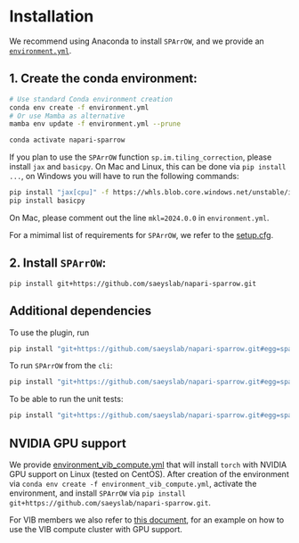 # Installation

We recommend using Anaconda to install `SPArrOW`, and we provide an [`environment.yml`](../environment.yml).

## 1. Create the conda environment:

```bash
# Use standard Conda environment creation
conda env create -f environment.yml
# Or use Mamba as alternative
mamba env update -f environment.yml --prune

conda activate napari-sparrow
```

If you plan to use the `SPArrOW` function `sp.im.tiling_correction`, please install `jax` and `basicpy`. On Mac and Linux, this can be done via `pip install ...`, on Windows you will have to run the following commands:

```bash
pip install "jax[cpu]" -f https://whls.blob.core.windows.net/unstable/index.html --use-deprecated legacy-resolver
pip install basicpy
```

On Mac, please comment out the line `mkl=2024.0.0` in `environment.yml`.

For a mimimal list of requirements for `SPArrOW`, we refer to the [setup.cfg](../setup.cfg).

## 2. Install `SPArrOW`:

```
pip install git+https://github.com/saeyslab/napari-sparrow.git
```

## Additional dependencies

To use the plugin, run

```bash
pip install "git+https://github.com/saeyslab/napari-sparrow.git#egg=sparrow[plugin]"
```

To run `SPArrOW` from the `cli`:

```bash
pip install "git+https://github.com/saeyslab/napari-sparrow.git#egg=sparrow[cli]"
```

To be able to run the unit tests:

```bash
pip install "git+https://github.com/saeyslab/napari-sparrow.git#egg=sparrow[testing]"
```

## NVIDIA GPU support

We provide [environment_vib_compute.yml](../environment_vib_compute.yml) that will install `torch` with NVIDIA GPU support on Linux (tested on CentOS). After creation of the environment via `conda env create -f environment_vib_compute.yml`, activate the environment, and install `SPArrOW` via `pip install git+https://github.com/saeyslab/napari-sparrow.git`.

For VIB members we also refer to [this document](./tutorials/hpc/vib_compute.md), for an example on how to use the VIB compute cluster with GPU support.
